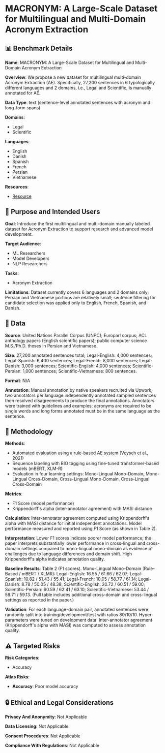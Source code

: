 # MACRONYM: A Large-Scale Dataset for Multilingual and Multi-Domain Acronym Extraction

## 📊 Benchmark Details

**Name**: MACRONYM: A Large-Scale Dataset for Multilingual and Multi-Domain Acronym Extraction

**Overview**: We propose a new dataset for multilingual multi-domain Acronym Extraction (AE). Specifically, 27,200 sentences in 6 typologically different languages and 2 domains, i.e., Legal and Scientific, is manually annotated for AE.

**Data Type**: text (sentence-level annotated sentences with acronym and long-form spans)

**Domains**:
- Legal
- Scientific

**Languages**:
- English
- Danish
- Spanish
- French
- Persian
- Vietnamese

**Resources**:
- [Resource](N/A)

## 🎯 Purpose and Intended Users

**Goal**: Introduce the first multilingual and multi-domain manually labeled dataset for Acronym Extraction to support research and advanced model development.

**Target Audience**:
- ML Researchers
- Model Developers
- NLP Researchers

**Tasks**:
- Acronym Extraction

**Limitations**: Dataset currently covers 6 languages and 2 domains only; Persian and Vietnamese portions are relatively small; sentence filtering for candidate selection was applied only to English, French, Spanish, and Danish.

## 💾 Data

**Source**: United Nations Parallel Corpus (UNPC); Europarl corpus; ACL anthology papers (English scientific papers); public computer science M.S./Ph.D. theses in Persian and Vietnamese.

**Size**: 27,200 annotated sentences total; Legal-English: 4,000 sentences; Legal-Spanish: 6,400 sentences; Legal-French: 8,000 sentences; Legal-Danish: 3,000 sentences; Scientific-English: 4,000 sentences; Scientific-Persian: 1,000 sentences; Scientific-Vietnamese: 800 sentences.

**Format**: N/A

**Annotation**: Manual annotation by native speakers recruited via Upwork; two annotators per language independently annotated sampled sentences then resolved disagreements to produce the final annotations. Annotators were trained with guidelines and examples; acronyms are required to be single words and long forms annotated must be in the same language as the sentence.

## 🔬 Methodology

**Methods**:
- Automated evaluation using a rule-based AE system (Veyseh et al., 2021)
- Sequence labeling with BIO tagging using fine-tuned transformer-based models (mBERT, XLM-R)
- Evaluation in four learning settings: Mono-Lingual Mono-Domain, Mono-Lingual Cross-Domain, Cross-Lingual Mono-Domain, Cross-Lingual Cross-Domain

**Metrics**:
- F1 Score (model performance)
- Krippendorff's alpha (inter-annotator agreement) with MASI distance

**Calculation**: Inter-annotator agreement computed using Krippendorff's alpha with MASI distance for initial independent annotations. Model performance measured and reported using F1 Score (as shown in Table 2).

**Interpretation**: Lower F1 scores indicate poorer model performance; the paper interprets substantially lower performance in cross-lingual and cross-domain settings compared to mono-lingual mono-domain as evidence of challenges due to language differences and domain shift. High Krippendorff's alpha indicates annotation quality.

**Baseline Results**: Table 2 (F1 scores). Mono-Lingual Mono-Domain (Rule-Based / mBERT / XLMR): Legal-English: 16.55 / 61.66 / 62.07; Legal-Spanish: 10.82 / 51.43 / 55.41; Legal-French: 10.05 / 58.77 / 61.14; Legal-Danish: 8.78 / 50.05 / 48.38; Scientific-English: 20.72 / 60.51 / 59.00; Scientific-Persian: 60.59 / 62.41 / 63.10; Scientific-Vietnamese: 53.44 / 58.71 / 59.13. (Full table includes additional cross-domain and cross-lingual settings as reported in the paper.)

**Validation**: For each language-domain pair, annotated sentences were randomly split into training/development/test with ratios 80/10/10. Hyper-parameters were tuned on development data. Inter-annotator agreement (Krippendorff's alpha with MASI) was computed to assess annotation quality.

## ⚠️ Targeted Risks

**Risk Categories**:
- Accuracy

**Atlas Risks**:
- **Accuracy**: Poor model accuracy

## 🔒 Ethical and Legal Considerations

**Privacy And Anonymity**: Not Applicable

**Data Licensing**: Not Applicable

**Consent Procedures**: Not Applicable

**Compliance With Regulations**: Not Applicable
